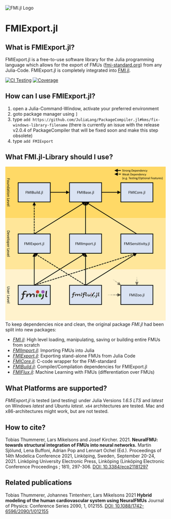 ![FMI.jl Logo](https://github.com/ThummeTo/FMI.jl/blob/main/logo/dark/fmijl_logo_640_320.png "FMI.jl Logo")
# FMIExport.jl

## What is FMIExport.jl?
FMIExport.jl is a free-to-use software library for the Julia programming language which allows for the export of FMUs ([fmi-standard.org](http://fmi-standard.org/)) from any Julia-Code. FMIExport.jl is completely integrated into [FMI.jl](https://github.com/ThummeTo/FMI.jl).

[![CI Testing](https://github.com/ThummeTo/FMIExport.jl/actions/workflows/Test.yml/badge.svg)](https://github.com/ThummeTo/FMIExport.jl/actions)
[![Coverage](https://codecov.io/gh/ThummeTo/FMIExport.jl/branch/main/graph/badge.svg)](https://codecov.io/gh/ThummeTo/FMIExport.jl)

## How can I use FMIExport.jl?
1. open a Julia-Command-Window, activate your preferred environment
1. goto package manager using ```]```
1. type ```add https://github.com/JuliaLang/PackageCompiler.jl#kms/fix-windows-library-filename``` (there is currently an issue with the release v2.0.4 of PackageCompiler that will be fixed soon and make this step obsolete)
1. type ```add FMIExport```

## What FMI.jl-Library should I use?
![FMI.jl Family](https://github.com/ThummeTo/FMI.jl/blob/main/docs/src/assets/FMI_JL_family.png "FMI.jl Family")
To keep dependencies nice and clean, the original package *FMI.jl* had been split into new packages:
- [*FMI.jl*](https://github.com/ThummeTo/FMI.jl): High level loading, manipulating, saving or building entire FMUs from scratch
- [*FMIImport.jl*](https://github.com/ThummeTo/FMIImport.jl): Importing FMUs into Julia
- [*FMIExport.jl*](https://github.com/ThummeTo/FMIExport.jl): Exporting stand-alone FMUs from Julia Code
- [*FMICore.jl*](https://github.com/ThummeTo/FMICore.jl): C-code wrapper for the FMI-standard
- [*FMIBuild.jl*](https://github.com/ThummeTo/FMIBuild.jl): Compiler/Compilation dependencies for FMIExport.jl
- [*FMIFlux.jl*](https://github.com/ThummeTo/FMIFlux.jl): Machine Learning with FMUs (differentiation over FMUs)

## What Platforms are supported?
*FMIExport.jl* is tested (and testing) under Julia Versions *1.6.5 LTS* and *latest* on Windows *latest* and Ubuntu *latest*. `x64` architectures are tested. Mac and x86-architectures might work, but are not tested.

## How to cite?
Tobias Thummerer, Lars Mikelsons and Josef Kircher. 2021. **NeuralFMU: towards structural integration of FMUs into neural networks.** Martin Sjölund, Lena Buffoni, Adrian Pop and Lennart Ochel (Ed.). Proceedings of 14th Modelica Conference 2021, Linköping, Sweden, September 20-24, 2021. Linköping University Electronic Press, Linköping (Linköping Electronic Conference Proceedings ; 181), 297-306. [DOI: 10.3384/ecp21181297](https://doi.org/10.3384/ecp21181297)

## Related publications
Tobias Thummerer, Johannes Tintenherr, Lars Mikelsons 2021 **Hybrid modeling of the human cardiovascular system using NeuralFMUs** Journal of Physics: Conference Series 2090, 1, 012155. [DOI: 10.1088/1742-6596/2090/1/012155](https://doi.org/10.1088/1742-6596/2090/1/012155)
